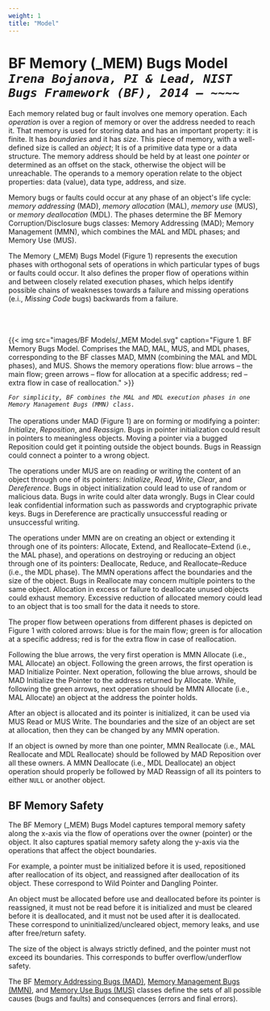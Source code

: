 ```yaml
---
weight: 1
title: "Model"
---
```

# BF Memory (\_MEM) Bugs Model <br/>_`Irena Bojanova, PI & Lead, NIST Bugs Framework (BF), 2014 – ~~~~`_

Each memory related bug or fault involves one memory operation. Each _operation_ is over a region of memory or over the address needed to reach it. That memory is used for storing data and has an important property: it is finite. It has _boundaries_ and it has _size_. This piece of memory, with a well-defined size is called an _object_; It is of a primitive data type or a data structure. The memory address should be held by at least one _pointer_ or determined as an offset on the stack, otherwise the object will be unreachable. The operands to a memory operation relate to the object properties: data (value), data type, address, and size.  

Memory bugs or faults could occur at any phase of an object's life cycle: _memory addressing_ (MAD), _memory allocation_ (MAL), _memory use_ (MUS), or  _memory deallocation_ (MDL). The phases determine the BF Memory Corruption/Disclosure bugs classes: Memory Addressing (MAD); Memory Management (MMN), which combines the MAL and MDL phases; and Memory Use (MUS).

The Memory (_MEM) Bugs Model (Figure 1) represents the execution phases with orthogonal sets of operations in which particular types of bugs or faults could occur. It also defines the proper flow of operations within and between closely related execution phases, which helps identify possible chains of weaknesses towards a failure and missing operations (e.i., _Missing Code_ bugs) backwards from a failure.
<br/><br/>
<br/><br/>

{{< img src="images/BF Models/_MEM Model.svg" caption="Figure 1. BF Memory Bugs Model. Comprises the MAD, MAL, MUS, and MDL phases, corresponding to the BF classes MAD, MMN (combining the MAL and MDL phases), and MUS. Shows the memory operations flow: blue arrows – the main flow; green arrows – flow for allocation at a specific address; red – extra flow in case of reallocation." >}}

_`For simplicity, BF combines the MAL and MDL execution phases in one Memory Management Bugs (MMN) class.`_ 
<br/><br/>
The operations under MAD (Figure 1) are on forming or modifying a pointer: _Initialize_, _Reposition_, and _Reassign_. Bugs in pointer initialization could result in pointers to meaningless objects. Moving a pointer via a bugged Reposition could get it pointing outside the object bounds. Bugs in Reassign could connect a pointer to a wrong object.

The operations under MUS are on reading or writing the content of an object through one of its pointers: _Initialize_, _Read_, _Write_, _Clear_, and _Dereference_. Bugs in object initialization could lead to use of random or malicious data. Bugs in write could alter data wrongly. Bugs in Clear could leak confidential information such as passwords and cryptographic private keys. Bugs in Dereference are practically unsuccessful reading or unsuccessful writing.

The operations under MMN are on creating an object or extending it through one of its pointers: Allocate, Extend, and Reallocate–Extend (i.e., the MAL phase), and operations on destroying or reducing an object through one of its pointers: Deallocate, Reduce, and Reallocate–Reduce (i.e., the MDL phase). The MMN operations affect the boundaries and the size of the object. Bugs in Reallocate may concern multiple pointers to the same object. Allocation in excess or failure to deallocate unused objects could exhaust memory. Excessive reduction of allocated memory could lead to an object that is too small for the data it needs to store.

The proper flow between operations from different phases is depicted on Figure 1 with colored arrows: blue is for the main flow; green is for allocation at a specific address; red is for the extra flow in case of reallocation.

Following the blue arrows, the very first operation is MMN Allocate (i.e., MAL Allocate) an object. Following the green arrows, the first operation is MAD Initialize Pointer. Next operation, following the blue arrows, should be MAD Initialize the Pointer to the address returned by Allocate. While, following the green arrows, next operation should be MMN Allocate (i.e., MAL Allocate) an object at the address the pointer holds.

After an object is allocated and its pointer is initialized, it can be used via MUS Read or MUS Write. The boundaries and the size of an object are set at allocation, then they can be changed by any MMN operation.

If an object is owned by more than one pointer, MMN Reallocate (i.e., MAL Reallocate and MDL Reallocate) should be followed by MAD Reposition over all these owners. A MMN Deallocate (i.e., MDL Deallocate) an object operation should properly be followed by MAD Reassign of all its pointers to either `NULL` or another object.

## BF Memory Safety

The BF Memory (_MEM) Bugs Model captures temporal memory safety along the x-axis via the flow of operations over the owner (pointer) or the object. It also captures spatial memory safety along the y-axis via the operations that affect the object boundaries. 

For example, a pointer must be initialized before it is used, repositioned after reallocation of its object, and reassigned after deallocation of its object. These correspond to Wild Pointer and  Dangling Pointer.

An object must be allocated before use and deallocated before its pointer is reassigned, it must not be read before it is initialized and must be cleared before it is deallocated, and it must not be used after it is deallocated. These correspond to uninitialized/uncleared object, memory leaks, and use after free/return safety. 

The size of the object is always strictly defined, and the pointer must not exceed its boundaries. This corresponds to buffer overflow/underflow safety. 

The BF [Memory Addressing Bugs (MAD)](/BF/info/bf-classes/_mem/mad/), [Memory Management Bugs (MMN)](/BF/info/bf-classes/_mem/mmn/), and [Memory Use Bugs (MUS)](/BF/info/bf-classes/_mem/mus/) classes define the sets of all possible causes (bugs and faults) and consequences (errors and final errors).
